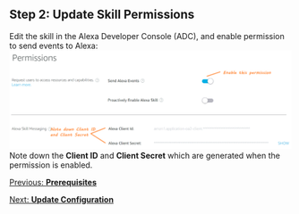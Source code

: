 ## Step 2: **Update Skill Permissions**

Edit the skill in the Alexa Developer Console (ADC), and enable permission to send events to Alexa: ![Enable Send Alexa Events permission](/img/AlexaSkillPermissions_EnableSendAlexaEvents.png "Enable Send Alexa Events permission")
Note down the **Client ID** and **Client Secret** which are generated when the permission is enabled.

[Previous: **Prerequisites**](1-prerequisites.md)

[Next: **Update Configuration**](3-update-configuration.md)
